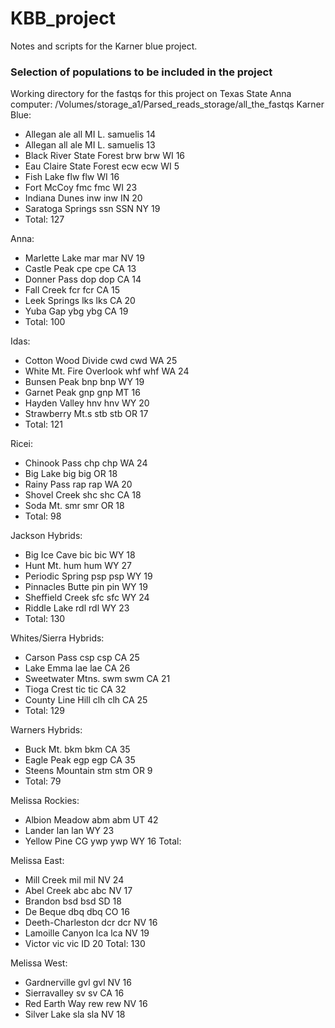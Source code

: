 # KBB_project
Notes and scripts for the Karner blue project. 

### Selection of populations to be included in the project
Working directory for the fastqs for this project on Texas State Anna computer: /Volumes/storage_a1/Parsed_reads_storage/all_the_fastqs
Karner Blue:
- Allegan	ale	all	 MI	L. samuelis 14
- Allegan	all	ale	 MI	L. samuelis 13
- Black River State Forest brw	brw	WI 16
- Eau Claire State Forest	ecw	ecw	 WI	5
- Fish Lake	flw	flw	 WI	16
- Fort McCoy	fmc	fmc	 WI	23
- Indiana Dunes	inw	inw	 IN 20
- Saratoga Springs	ssn	SSN	 NY	19
- Total: 127

Anna:
- Marlette Lake	mar	mar	 NV 19
- Castle Peak	cpe	cpe	 CA 13
- Donner Pass	dop	dop	 CA 14
- Fall Creek	fcr	fcr	 CA 15
- Leek Springs	lks	lks	 CA 20
- Yuba Gap	ybg	ybg	 CA 19
- Total: 100

Idas:
- Cotton Wood Divide	cwd	cwd	 WA 25
- White Mt. Fire Overlook	whf	whf	 WA 24
- Bunsen Peak	bnp	bnp	 WY 19
- Garnet Peak	gnp	gnp	 MT 16
- Hayden Valley	hnv	hnv	 WY 20
- Strawberry Mt.s	stb	stb	 OR 17
- Total: 121

Ricei:
- Chinook Pass	chp	chp	 WA 24
- Big Lake	big	big	 OR 18
- Rainy Pass	rap	rap	 WA 20
- Shovel Creek	shc	shc	 CA 18
- Soda Mt.	smr	smr	 OR 18
- Total: 98

Jackson Hybrids:
- Big Ice Cave	bic	bic	 WY 18
- Hunt Mt.	hum	hum	 WY 27
- Periodic Spring	psp	psp	 WY 19
- Pinnacles Butte	pin	pin	 WY 19
- Sheffield Creek	sfc	sfc	 WY 24
- Riddle Lake	rdl	rdl	 WY 23
- Total: 130

Whites/Sierra Hybrids:
- Carson Pass	csp	csp	 CA 25
- Lake Emma	lae	lae	 CA 26
- Sweetwater Mtns.	swm	swm	 CA 21
- Tioga Crest	tic	tic	 CA 32
- County Line Hill	clh	clh	 CA 25
- Total: 129

Warners Hybrids:
- Buck Mt.	bkm	bkm	 CA 35
- Eagle Peak	egp	egp	 CA 35
- Steens Mountain	stm	stm	 OR 9
- Total: 79

Melissa Rockies:
- Albion Meadow	abm	abm	 UT 42
- Lander	lan	lan	 WY 23
- Yellow Pine CG	ywp	ywp	 WY 16
Total:

Melissa East:
- Mill Creek	mil	mil	 NV 24
- Abel Creek	abc	abc	 NV 17
- Brandon	bsd	bsd	 SD 18
- De Beque	dbq	dbq	 CO 16
- Deeth-Charleston	dcr	dcr	 NV 16
- Lamoille Canyon	lca	lca	 NV 19
- Victor	vic	vic	 ID 20
Total: 130

Melissa West: 
- Gardnerville	gvl	gvl	 NV 16
- Sierravalley	sv	sv	 CA 16
- Red Earth Way	rew	rew	 NV 16
- Silver Lake	sla	sla	 NV 18







































